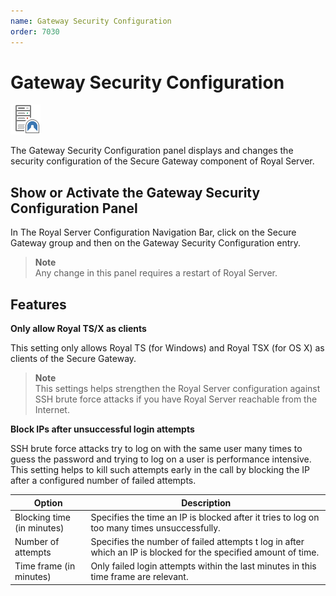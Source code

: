 ```yaml
---
name: Gateway Security Configuration
order: 7030
---
```


# Gateway Security Configuration

<img src="/r2021/images/RoyalServer/PageSecureGateway_48x48.png" class="icon-def" alt="" />

The Gateway Security Configuration panel displays and changes the security configuration of the Secure Gateway component of Royal Server.

## Show or Activate the Gateway Security Configuration Panel

In The Royal Server Configuration Navigation Bar, click on the Secure Gateway group and then on the Gateway Security Configuration entry.

> **Note**  
> Any change in this panel requires a restart of Royal Server.

## Features

**Only allow Royal TS/X as clients**

This setting only allows Royal TS (for Windows) and Royal TSX (for OS X) as clients of the Secure Gateway.

> **Note**  
> This settings helps strengthen the Royal Server configuration against SSH brute force attacks if you have Royal Server reachable from the Internet.

**Block IPs after unsuccessful login attempts**

SSH brute force attacks try to log on with the same user many times to guess the password and trying to log on a user is performance intensive. This setting helps to kill such attempts early in the call by blocking the IP after a configured number of failed attempts.

| Option                     | Description                                                                                                     |
| -------------------------- | --------------------------------------------------------------------------------------------------------------- |
| Blocking time (in minutes) | Specifies the time an IP is blocked after it tries to log on too many times unsuccessfully.                     |
| Number of attempts         | Specifies the number of failed attempts t log in after which an IP is blocked for the specified amount of time. |
| Time frame (in minutes)    | Only failed login attempts within the last minutes in this time frame are relevant.                             |
